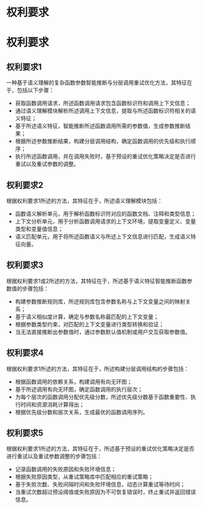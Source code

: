 # 权利要求

# 权利要求

## 权利要求1
一种基于语义理解的复杂函数参数智能推断与分层调用重试优化方法，其特征在于，包括以下步骤：
- 获取函数调用请求，所述函数调用请求包含函数标识符和调用上下文信息；
- 通过语义理解模块解析所述调用上下文信息，提取与所述函数标识符相关的语义特征；
- 基于所述语义特征，智能推断所述函数调用所需的参数值，生成参数推断结果；
- 根据所述参数推断结果，构建分层调用结构，确定函数调用的优先级和执行顺序；
- 执行所述函数调用，并在调用失败时，基于预设的重试优化策略决定是否进行重试以及重试参数的调整。

## 权利要求2
根据权利要求1所述的方法，其特征在于，所述语义理解模块包括：
- 函数语义解析单元，用于解析函数标识符对应的函数文档、注释和类型信息；
- 上下文分析单元，用于分析函数调用请求的上下文环境，提取变量定义、变量类型和变量值信息；
- 语义匹配单元，用于将所述函数语义与所述上下文信息进行匹配，生成语义特征向量。

## 权利要求3
根据权利要求1或2所述的方法，其特征在于，所述基于语义特征智能推断函数参数值的步骤包括：
- 构建参数推断规则库，所述规则库包含参数名称与上下文变量之间的映射关系；
- 基于语义相似度计算，确定与参数名称最匹配的上下文变量；
- 根据参数类型约束，对匹配的上下文变量进行类型转换和验证；
- 当无法直接推断出参数值时，通过参数默认值机制或用户交互获取参数值。

## 权利要求4
根据权利要求1所述的方法，其特征在于，所述构建分层调用结构的步骤包括：
- 根据函数调用的依赖关系，构建调用有向无环图；
- 基于所述调用有向无环图，确定函数调用的执行层次；
- 为每个层次的函数调用分配优先级分数，所述优先级分数基于函数重要性、执行时间和资源消耗计算得出；
- 根据优先级分数和层次关系，生成最优的函数调用序列。

## 权利要求5
根据权利要求1所述的方法，其特征在于，所述基于预设的重试优化策略决定是否进行重试以及重试参数调整的步骤包括：
- 记录函数调用的失败原因和失败环境信息；
- 根据失败原因类型，从重试策略库中匹配相应的重试策略；
- 基于失败次数、失败间隔时间和失败环境信息，动态计算重试等待时间；
- 当重试次数超过预设阈值或失败原因为不可恢复错误时，终止重试并返回错误信息。